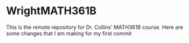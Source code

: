 # WrightMATH361B
This is the remote repository for Dr. Collins' MATH361B course. 
Here are some changes that I am making for my first commit
